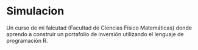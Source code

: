 # Simulacion
Un curso de mi falcutad (Facultad de Ciencias Físico Matemáticas) donde aprendo a construir un portafolio de inversión utilizando el lenguaje de programación R.
